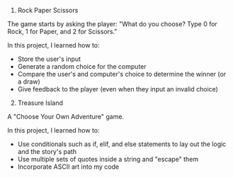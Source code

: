 1. Rock Paper Scissors

The game starts by asking the player:
"What do you choose? Type 0 for Rock, 1 for Paper, and 2 for Scissors."

In this project, I learned how to:
- Store the user's input
- Generate a random choice for the computer
- Compare the user's and computer's choice to determine the winner (or a draw)
- Give feedback to the player (even when they input an invalid choice)

2. Treasure Island

A "Choose Your Own Adventure" game. 

In this project, I learned how to:
- Use conditionals such as if, elif, and else statements to lay out the logic and the story's path
- Use multiple sets of quotes inside a string and "escape" them
- Incorporate ASCII art into my code
